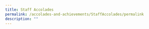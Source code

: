 ```yaml
---
title: Staff Accolades
permalink: /accolades-and-achievements/StaffAccolades/permalink
description: ""
---
```

